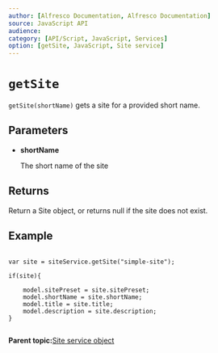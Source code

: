 ```yaml
---
author: [Alfresco Documentation, Alfresco Documentation]
source: JavaScript API
audience: 
category: [API/Script, JavaScript, Services]
option: [getSite, JavaScript, Site service]
---
```


# `getSite`

`getSite(shortName)` gets a site for a provided short name.

## Parameters

-   **shortName**

    The short name of the site


## Returns

Return a Site object, or returns null if the site does not exist.

## Example

```

var site = siteService.getSite("simple-site");

if(site){
    
    model.sitePreset = site.sitePreset;
    model.shortName = site.shortName;
    model.title = site.title;
    model.description = site.description;
}        
      
```

**Parent topic:**[Site service object](../references/API-JS-SiteserviceObject.md)

